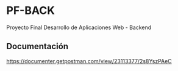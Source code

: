 # PF-BACK
 Proyecto Final Desarrollo de Aplicaciones Web - Backend

## Documentación
https://documenter.getpostman.com/view/23113377/2s8YszPAeC
